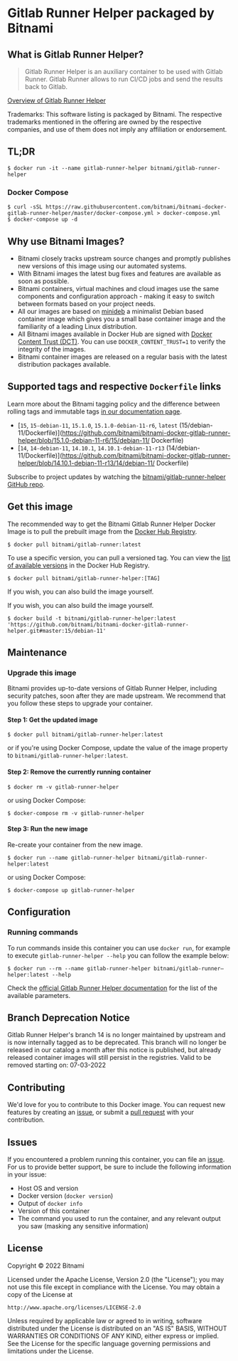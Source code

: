 # Gitlab Runner Helper packaged by Bitnami

## What is Gitlab Runner Helper?

> Gitlab Runner Helper is an auxiliary container to be used with Gitlab Runner. Gitlab Runner allows to run CI/CD jobs and send the results back to Gitlab.

[Overview of Gitlab Runner Helper](https://gitlab.com/gitlab-org/gitlab-runner/)

Trademarks: This software listing is packaged by Bitnami. The respective trademarks mentioned in the offering are owned by the respective companies, and use of them does not imply any affiliation or endorsement.

## TL;DR

```console
$ docker run -it --name gitlab-runner-helper bitnami/gitlab-runner-helper
```

### Docker Compose

```console
$ curl -sSL https://raw.githubusercontent.com/bitnami/bitnami-docker-gitlab-runner-helper/master/docker-compose.yml > docker-compose.yml
$ docker-compose up -d
```

## Why use Bitnami Images?

* Bitnami closely tracks upstream source changes and promptly publishes new versions of this image using our automated systems.
* With Bitnami images the latest bug fixes and features are available as soon as possible.
* Bitnami containers, virtual machines and cloud images use the same components and configuration approach - making it easy to switch between formats based on your project needs.
* All our images are based on [minideb](https://github.com/bitnami/minideb) a minimalist Debian based container image which gives you a small base container image and the familiarity of a leading Linux distribution.
* All Bitnami images available in Docker Hub are signed with [Docker Content Trust (DCT)](https://docs.docker.com/engine/security/trust/content_trust/). You can use `DOCKER_CONTENT_TRUST=1` to verify the integrity of the images.
* Bitnami container images are released on a regular basis with the latest distribution packages available.

## Supported tags and respective `Dockerfile` links

Learn more about the Bitnami tagging policy and the difference between rolling tags and immutable tags [in our documentation page](https://docs.bitnami.com/tutorials/understand-rolling-tags-containers/).


* [`15`, `15-debian-11`, `15.1.0`, `15.1.0-debian-11-r6`, `latest` (15/debian-11/Dockerfile)](https://github.com/bitnami/bitnami-docker-gitlab-runner-helper/blob/15.1.0-debian-11-r6/15/debian-11/      Dockerfile)
* [`14`, `14-debian-11`, `14.10.1`, `14.10.1-debian-11-r13` (14/debian-11/Dockerfile)](https://github.com/bitnami/bitnami-docker-gitlab-runner-helper/blob/14.10.1-debian-11-r13/14/debian-11/      Dockerfile)

Subscribe to project updates by watching the [bitnami/gitlab-runner-helper GitHub repo](https://github.com/bitnami/bitnami-docker-gitlab-runner-helper).

## Get this image

The recommended way to get the Bitnami Gitlab Runner Helper Docker Image is to pull the prebuilt image from the [Docker Hub Registry](https://hub.docker.com/r/bitnami/gitlab-runner-helper).

```console
$ docker pull bitnami/gitlab-runner:latest
```

To use a specific version, you can pull a versioned tag. You can view the [list of available versions](https://hub.docker.com/r/bitnami/gitlab-runner-helper/tags/) in the Docker Hub Registry.

```console
$ docker pull bitnami/gitlab-runner-helper:[TAG]
```

If you wish, you can also build the image yourself.

If you wish, you can also build the image yourself.

```console
$ docker build -t bitnami/gitlab-runner-helper:latest 'https://github.com/bitnami/bitnami-docker-gitlab-runner-helper.git#master:15/debian-11'
```

## Maintenance

### Upgrade this image

Bitnami provides up-to-date versions of Gitlab Runner Helper, including security patches, soon after they are made upstream. We recommend that you follow these steps to upgrade your container.

#### Step 1: Get the updated image

```console
$ docker pull bitnami/gitlab-runner-helper:latest
```

or if you're using Docker Compose, update the value of the image property to `bitnami/gitlab-runner-helper:latest`.

#### Step 2: Remove the currently running container

```console
$ docker rm -v gitlab-runner-helper
```

or using Docker Compose:

```console
$ docker-compose rm -v gitlab-runner-helper
```

#### Step 3: Run the new image

Re-create your container from the new image.

```console
$ docker run --name gitlab-runner-helper bitnami/gitlab-runner-helper:latest
```

or using Docker Compose:

```console
$ docker-compose up gitlab-runner-helper
```

## Configuration

### Running commands

To run commands inside this container you can use `docker run`, for example to execute `gitlab-runner-helper --help` you can follow the example below:

```console
$ docker run --rm --name gitlab-runner-helper bitnami/gitlab-runner–helper:latest --help
```

Check the [official Gitlab Runner Helper documentation](https://docs.gitlab.com/runner/configuration/advanced-configuration.html#helper-image) for the list of the available parameters.

## Branch Deprecation Notice

Gitlab Runner Helper's branch 14 is no longer maintained by upstream and is now internally tagged as to be deprecated. This branch will no longer be released in our catalog a month after this notice is published, but already released container images will still persist in the registries. Valid to be removed starting on: 07-03-2022

## Contributing

We'd love for you to contribute to this Docker image. You can request new features by creating an [issue](https://github.com/bitnami/bitnami-docker-gitlab-runner-helper/issues), or submit a [pull request](https://github.com/bitnami/bitnami-docker-gitlab-runner-helper/pulls) with your contribution.

## Issues

If you encountered a problem running this container, you can file an [issue](https://github.com/bitnami/bitnami-docker-gitlab-runner-helper/issues/new). For us to provide better support, be sure to include the following information in your issue:

- Host OS and version
- Docker version (`docker version`)
- Output of `docker info`
- Version of this container
- The command you used to run the container, and any relevant output you saw (masking any sensitive
information)

## License

Copyright &copy; 2022 Bitnami

Licensed under the Apache License, Version 2.0 (the "License");
you may not use this file except in compliance with the License.
You may obtain a copy of the License at

    http://www.apache.org/licenses/LICENSE-2.0

Unless required by applicable law or agreed to in writing, software
distributed under the License is distributed on an "AS IS" BASIS,
WITHOUT WARRANTIES OR CONDITIONS OF ANY KIND, either express or implied.
See the License for the specific language governing permissions and
limitations under the License.
